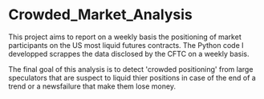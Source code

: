 # Crowded_Market_Analysis

This project aims to report on a weekly basis the positioning of market participants on the US most liquid futures contracts. 
The Python code I developped scrappes the data disclosed by the CFTC on a weekly basis.

The final goal of this analysis is to detect 'crowded positioning' from large speculators that are suspect to liquid thier positions in case of the end of a trend or a newsfailure that make them lose money.
